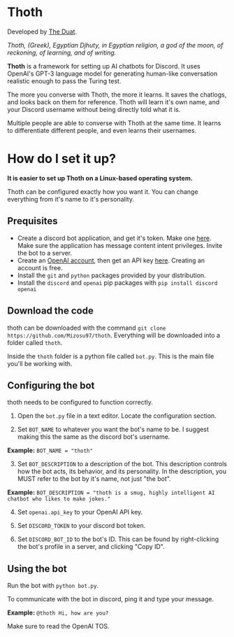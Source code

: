 # Thoth
Developed by [The Duat](https://theduat.neocities.org).

*Thoth, (Greek), Egyptian Djhuty, in Egyptian religion, a god of the moon, of reckoning, of learning, and of writing.*

**Thoth** is a framework for setting up AI chatbots for Discord. It uses OpenAI's GPT-3 language model for generating human-like conversation realistic enough to pass the Turing test.

The more you converse with Thoth, the more it learns. It saves the chatlogs, and looks back on them for reference. Thoth will learn it's own name, and your Discord username without being directly told what it is.

Multiple people are able to converse with Thoth at the same time. It learns to differentiate different people, and even learns their usernames.


# How do I set it up?

**It is easier to set up Thoth on a Linux-based operating system.**

Thoth can be configured exactly how you want it. You can change everything from it's name to it's personality.

## Prequisites
- Create a discord bot application, and get it's token. Make one [here](https://discord.com/login?redirect_to=%2Fdevelopers%2Fapplications). Make sure the application has message content intent privileges. Invite the bot to a server.
- Create an [OpenAI account](https://openai.com/), then get an API key [here](https://beta.openai.com/account/api-keys). Creating an account is free.
- Install the `git` and `python` packages provided by your distribution.
- Install the `discord` and `openai` pip packages with `pip install discord openai`

## Download the code
thoth can be downloaded with the command `git clone https://github.com/Mizosu97/thoth`. Everything will be downloaded into a folder called `thoth`.

Inside the `thoth` folder is a python file called `bot.py`. This is the main file you'll be working with.

## Configuring the bot
thoth needs to be configured to function correctly.

1. Open the `bot.py` file in a text editor. Locate the configuration section.

2. Set `BOT_NAME` to whatever you want the bot's name to be. I suggest making this the same as the discord bot's username. 

**Example:** `BOT_NAME = "thoth"`

3. Set `BOT_DESCRIPTION` to a description of the bot. This description controls how the bot acts, its behavior, and its personality. In the description, you MUST refer to the bot by it's name, not just "the bot".

**Example:** `BOT_DESCRIPTION = "thoth is a smug, highly intelligent AI chatbot who likes to make jokes."`

4. Set `openai.api_key` to your OpenAI API key.

5. Set `DISCORD_TOKEN` to your discord bot token.

6. Set `DISCORD_BOT_ID` to the bot's ID. This can be found by right-clicking the bot's profile in a server, and clicking "Copy ID".


## Using the bot

Run the bot with `python bot.py`.

To communicate with the bot in discord, ping it and type your message.

**Example:** `@thoth Hi, how are you?`

Make sure to read the OpenAI TOS.
